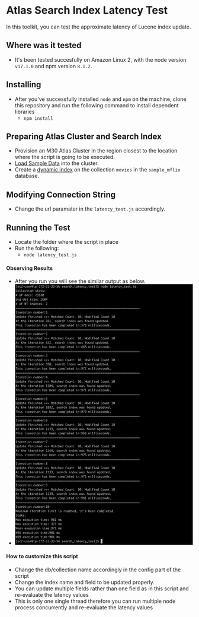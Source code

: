 # Atlas Search Index Latency Test

In this toolkit, you can test the approximate latency of Lucene index update. 



## Where was it tested

- It's been tested succesfully on Amazon Linux 2, with the node version `v17.1.0`  and npm version `8.1.2`. 



## Installing

- After you've successfully installed `node` and `npm` on the machine, clone this repository and run the following command to install dependent libraries
  - `npm install`



## Preparing Atlas Cluster and Search Index

- Provision an M30 Atlas Cluster in the region closest to the location where the script is going to be executed.
- [Load Sample Data](https://docs.atlas.mongodb.com/sample-data/) into the cluster. 
- Create a [dynamic index](https://docs.atlas.mongodb.com/reference/atlas-search/tutorial/create-index-ui/) on the collection `movies` in the `sample_mflix` database.



## Modifying Connection String

- Change the url paramater in the `latency_test.js`  accordingly.



## Running the Test

- Locate the folder where the script in place
- Run the following:
  - `node latency_test.js`



#### Observing Results

- After you run you will see the similar output as below.
- ![001](pics/001.png)



#### How to customize this script

- Change the db/collection name accordingly in the config part of the script
- Change the index name and field to be updated properly. 
- You can update multiple fields rather than one field as in this script and re-evaluate the latency values
- This is only one single thread therefore you can run multiple node process concurrently and re-evaluate the latency values
